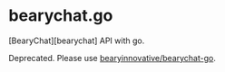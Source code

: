# bearychat.go

[BearyChat][bearychat] API with go.

Deprecated. Please use [bearyinnovative/bearychat-go](https://github.com/bearyinnovative/bearychat-go).
